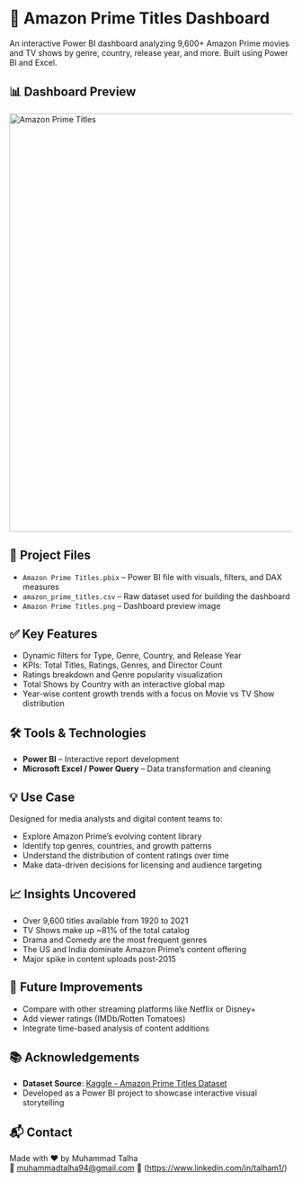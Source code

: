# 🎥 Amazon Prime Titles Dashboard

An interactive Power BI dashboard analyzing 9,600+ Amazon Prime movies and TV shows by genre, country, release year, and more. Built using Power BI and Excel.

## 📊 Dashboard Preview

<img width="1285" height="743" alt="Amazon Prime Titles" src="https://github.com/user-attachments/assets/e1c97440-635c-4309-aa0e-8b7810cbccba" />


## 📁 Project Files

- `Amazon Prime Titles.pbix` – Power BI file with visuals, filters, and DAX measures  
- `amazon_prime_titles.csv` – Raw dataset used for building the dashboard  
- `Amazon Prime Titles.png` – Dashboard preview image  

## ✅ Key Features

- Dynamic filters for Type, Genre, Country, and Release Year  
- KPIs: Total Titles, Ratings, Genres, and Director Count  
- Ratings breakdown and Genre popularity visualization  
- Total Shows by Country with an interactive global map  
- Year-wise content growth trends with a focus on Movie vs TV Show distribution  

## 🛠️ Tools & Technologies

- **Power BI** – Interactive report development  
- **Microsoft Excel / Power Query** – Data transformation and cleaning  

## 💡 Use Case

Designed for media analysts and digital content teams to:

- Explore Amazon Prime’s evolving content library  
- Identify top genres, countries, and growth patterns  
- Understand the distribution of content ratings over time  
- Make data-driven decisions for licensing and audience targeting  

## 📈 Insights Uncovered

- Over 9,600 titles available from 1920 to 2021  
- TV Shows make up ~81% of the total catalog  
- Drama and Comedy are the most frequent genres  
- The US and India dominate Amazon Prime’s content offering  
- Major spike in content uploads post-2015  

## 🧠 Future Improvements

- Compare with other streaming platforms like Netflix or Disney+  
- Add viewer ratings (IMDb/Rotten Tomatoes)  
- Integrate time-based analysis of content additions  

## 📚 Acknowledgements

- **Dataset Source**: [Kaggle - Amazon Prime Titles Dataset](https://www.kaggle.com/datasets)  
- Developed as a Power BI project to showcase interactive visual storytelling  

## 📬 Contact

Made with ❤️ by Muhammad Talha  
📧 muhammadtalha94@gmail.com
🔗 (https://www.linkedin.com/in/talham1/)
